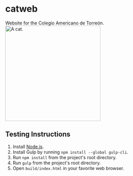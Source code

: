 # catweb
Website for the Colegio Americano de Torreón.
<img src="http://vikki.github.io/presentations/jsday.it/images/inspectocat.png" alt="A cat." width="300px" height="auto"/>

## Testing Instructions
1. Install [Node.js](https://nodejs.org).
2. Install Gulp by running `npm install --global gulp-cli`.
3. Run `npm install` from the project's root directory.
4. Run `gulp` from the project's root directory.
5. Open `build/index.html` in your favorite web browser.
